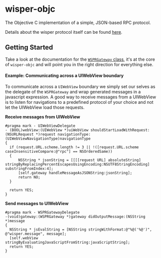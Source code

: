 # wisper-objc
The Objective C implementation of a simple, JSON-based RPC protocol.

Details about the wisper protocol itself can be found [here](https://github.com/wisper-rpc/wisper-protocol).

## Getting Started
Take a look at the documentation for the [`WSPRGateway` class](./Classes/Gateway/), it's at the core of `wisper-objc` and will point you in the right direction for everything else.

#### Example: Communicating across a UIWebView boundary
To communicate across a `UIWebView` boundary we simply set our selves as the delegate of the `WSPRGateway` and wrap generated messages in a javascript expression. A good way to receive messages from a UIWebView is to listen for navigations to a predefined protocol of your choice and not let the UIWebView load those requests.

**Receive messages from UIWebView**

```objc
#pragma mark - UIWebViewDelegate
- (BOOL)webView:(UIWebView *)uiWebView shouldStartLoadWithRequest:(NSURLRequest *)request navigationType:(UIWebViewNavigationType)navigationType
{
  if (request.URL.scheme.length != 3 || !([request.URL.scheme caseInsensitiveCompare:@"rpc"] == NSOrderedSame))
  {
      NSString * jsonString = [[[[request URL] absoluteString] stringByReplacingPercentEscapesUsingEncoding:NSUTF8StringEncoding] substringFromIndex:4];
      [self.gateway handleMessageAsJSONString:jsonString];
      return NO;
  }

  return YES;
}
```

**Send messages to UIWebView**

```objc
#pragma mark - WSPRGatewayDelegate
-(void)gateway:(WSPRGateway *)gateway didOutputMessage:(NSString *)message
{
  NSString * jsEvalString = [NSString stringWithFormat:@"%@('%@')", @"wisper.message", message];
  [self.webView stringByEvaluatingJavaScriptFromString:javaScriptString];
  return YES;
}
```

